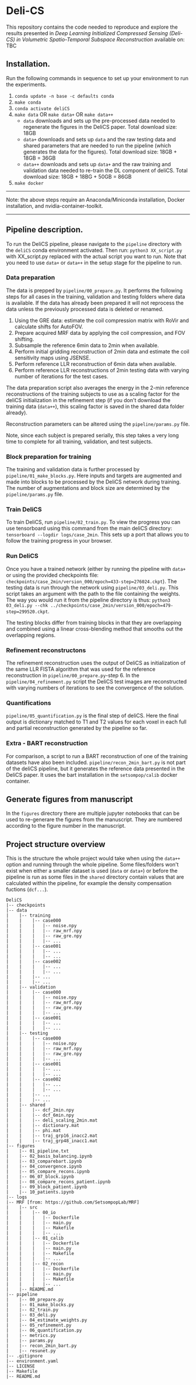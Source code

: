# Deli-CS
This repository contains the code needed to reproduce and explore the results presented in <i>Deep Learning Initialized Compressed Sensing (Deli-CS) in Volumetric Spatio-Temporal Subspace Reconstruction</i> available on: TBC


## Installation.

Run the following commands in sequence to set up your environment to run the experiments. 

1. `conda update -n base -c defaults conda`
2. `make conda`
3. `conda activate deliCS`
4. `make data` OR `make data+` OR `make data++`
    - `data` downloads and sets up the pre-processed data needed to regenerate the figures in the DeliCS paper. Total download size: 18GB
    - `data+` downloads  and sets up `data` and the raw testing data and shared parameters that are needed to run the pipeline (which generates the data for the figures). Total download size: 18GB + 18GB = 36GB
    - `data++` downloads and sets up `data+` and the raw training and validation data needed to re-train the DL component of deliCS. Total download size: 18GB + 18BG + 50GB = 86GB
5. `make docker`

_________________________

Note: the above steps require an Anaconda/Miniconda installation, Docker installation, and nvidia-container-toolkit. 
_________________________

## Pipeline description.
To run the DeliCS pipeline, please navigate to the `pipeline` directory with the `deliCS` conda environment activated. Then run: `python3 XX_script.py` with XX_script.py replaced with the actual script you want to run. Note that you need to use `data+` or `data++` in the setup stage for the pipeline to run.

### Data preparation
The data is prepped by ``pipeline/00_prepare.py``. It performs the following steps for all cases in the training, validation and testing
folders where data is available. If the data has already been prepared it will not reprocess the data unless the previously processed data is deleted or renamed. 

1. Using the GRE data: estimate the coil compression matrix with RoVir and calculate shifts for AutoFOV.
2. Prepare acquired MRF data by applying the coil compression, and FOV shifting.
3. Subsample the reference 6min data to 2min when available.
4. Perform initial gridding reconstruction of 2min data and estimate the coil sensitivity maps using JSENSE.
5. Perform reference LLR reconstruction of 6min data when available.
6. Perform reference LLR reconstructions of 2min testing data with varying number of iterations for the test cases.

The data preparation script also averages the energy in the 2-min reference reconstructions of the training subjects to use as a scaling factor for the deliCS initialization in the refinement step (if you don't download the training data (`data++`), this scaling factor is saved in the shared data folder already).

Reconstruction parameters can be altered using the `pipeline/params.py` file.

Note, since each subject is prepared serially, this step takes a very long time to complete for all training, validation, and test subjects. 

### Block preparation for training
The training and validation data is further processed by ``pipeline/01_make_blocks.py``. Here inputs and targets are augmented and made into blocks to be processed by the DeliCS network during training. The number of augmentations and block size are determined by the `pipeline/params.py` file.

### Train DeliCS
To train DeliCS, run ``pipeline/02_train.py``. To view the progress you can use tensorboard using this command from the main deliCS directory: `tensorboard --logdir logs/case_2min`. This sets up a port that allows you to follow the training progress in your browser.

### Run DeliCS
Once you have a trained network (either by running the pipeline with `data+` or using the provided checkpoints file: `checkpoints/case_2min/version_000/epoch=433-step=276024.ckpt`). The testing data is run through the network using `pipeline/03_deli.py`. This script takes an argument with the path to the file containing the weights. The way you would run it from the pipeline directory is thus: `python3 03_deli.py --chk ../checkpoints/case_2min/version_000/epoch=479-step=299520.ckpt`.

The testing blocks differ from training blocks in that they are overlapping and combined using a linear cross-blending method that smooths out the overlapping regions.

### Refinement reconstructons
The refinement reconstruction uses the output of DeliCS as initialization of the same LLR FISTA algorithm that was used for the reference reconstruction in `pipeline/00_prepare.py`-step 6. In the `pipeline/04_refinement.py` script the DeliCS test images are reconstructed with varying numbers of iterations to see the convergence of the solution.

### Quantifications
`pipeline/05_quantification.py` is the final step of deliCS. Here the final output is dictionary matched to T1 and T2 values for each voxel in each full and partial reconstruction generated by the pipeline so far.

### Extra - BART reconstruction
For comparison, a script to run a BART reconstruction of one of the training datasets have also been included. `pipeline/recon_2min_bart.py` is not part of the deliCS pipeline, but it generates the reference data presented in the DeliCS paper. It uses the bart installation in the `setsompop/calib` docker container.

## Generate figures from manuscript
In the `figures` directory there are multiple jupyter notebooks that can be used to re-generare the figures from the manuscript. They are numbered according to the figure number in the manuscript.

## Project structure overview
This is the structure the whole project would take when using the `data++` option and running through the whole pipeline. Some files/folders won't exist when either a smaller dataset is used (`data` or `data+`) or before the pipeline is run as some files in the `shared` directory contain values that are calculated within the pipeline, for example the density compensation fuctions (`dcf...`).

```
DeliCS
|-- checkpoints
|-- data
|    |-- training
|    |    |-- case000
|    |    |   |-- noise.npy
|    |    |   |-- raw_mrf.npy
|    |    |   |-- raw_gre.npy
|    |    |   |-- ...
|    |    |-- case001
|    |    |   |-- ...
|    |    |   |-- ...
|    |    |-- case002
|    |    |   |-- ...
|    |    |   |-- ...
|    |    |-- ...
|    |    |-- ...
|    |-- validation
|    |    |-- case000
|    |    |   |-- noise.npy
|    |    |   |-- raw_mrf.npy
|    |    |   |-- raw_gre.npy
|    |    |   |-- ...
|    |    |-- case001
|    |    |   |-- ...
|    |    |   |-- ...
|    |-- testing
|    |    |-- case000
|    |    |   |-- noise.npy
|    |    |   |-- raw_mrf.npy
|    |    |   |-- raw_gre.npy
|    |    |   |-- ...
|    |    |-- case001
|    |    |   |-- ...
|    |    |   |-- ...
|    |    |-- case002
|    |    |   |-- ...
|    |    |   |-- ...
|    |    |-- ...
|    |    |-- ...
|    |-- shared
|    |    |-- dcf_2min.npy
|    |    |-- dcf_6min.npy
|    |    |-- deli_scaling_2min.mat
|    |    |-- dictionary.mat
|    |    |-- phi.mat
|    |    |-- traj_grp16_inacc2.mat
|    |    |-- traj_grp48_inacc1.mat
|-- figures
|    |-- 01_pipeline.txt
|    |-- 02_basis_balancing.ipynb
|    |-- 03_comparebart.ipynb
|    |-- 04_convergence.ipynb
|    |-- 05_compare_recons.ipynb
|    |-- 06_07_block.ipynb
|    |-- 08_compare_recons_patient.ipynb
|    |-- 09_block_patient.ipynb
|    |-- 10_patients.ipynb
|-- logs
|-- MRF [from: https://github.com/SetsompopLab/MRF]
|    |-- src
|    |    |-- 00_io
|    |    |   |-- Dockerfile
|    |    |   |-- main.py
|    |    |   |-- Makefile
|    |    |   |-- ...
|    |    |-- 01_calib
|    |    |   |-- Dockerfile
|    |    |   |-- main.py
|    |    |   |-- Makefile
|    |    |   |-- ...
|    |    |-- 02_recon
|    |    |   |-- Dockerfile
|    |    |   |-- main.py
|    |    |   |-- Makefile
|    |    |   |-- ...
|    |-- README.md
|-- pipeline
|    |-- 00_prepare.py
|    |-- 01_make_blocks.py
|    |-- 02_train.py
|    |-- 03_deli.py
|    |-- 04_estimate_weights.py
|    |-- 05_refinement.py
|    |-- 06_quantification.py
|    |-- metrics.py
|    |-- params.py
|    |-- recon_2min_bart.py
|    |-- resunet.py
|-- .gitignore
|-- environment.yaml
|-- LICENSE
|-- Makefile
|-- README.md
```
